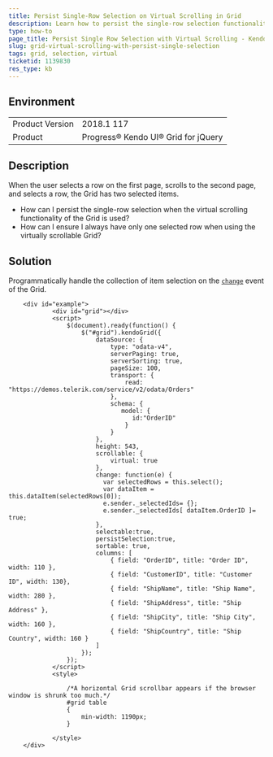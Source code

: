 ```yaml
---
title: Persist Single-Row Selection on Virtual Scrolling in Grid
description: Learn how to persist the single-row selection functionality of the Kendo UI Grid when you use it together with virtualization.
type: how-to
page_title: Persist Single Row Selection with Virtual Scrolling - Kendo UI for jQuery Data Grid
slug: grid-virtual-scrolling-with-persist-single-selection
tags: grid, selection, virtual
ticketid: 1139830
res_type: kb
---
```


## Environment

<table>
	<tr>
		<td>Product Version</td>
		<td>2018.1 117</td>
	</tr>
	<tr>
		<td>Product</td>
		<td>Progress® Kendo UI® Grid for jQuery</td>
	</tr>
</table>

## Description

When the user selects a row on the first page, scrolls to the second page, and selects a row, the Grid has two selected items.

* How can I persist the single-row selection when the virtual scrolling functionality of the Grid is used?
* How can I ensure I always have only one selected row when using the virtually scrollable Grid?

## Solution

Programmatically handle the collection of item selection on the [`change`](https://docs.telerik.com/kendo-ui/api/javascript/ui/grid/events/change) event of the Grid.

````dojo
    <div id="example">
            <div id="grid"></div>
            <script>
                $(document).ready(function() {
                    $("#grid").kendoGrid({
                        dataSource: {
                            type: "odata-v4",
                            serverPaging: true,
                            serverSorting: true,
                            pageSize: 100,
                            transport: {
                                read: "https://demos.telerik.com/service/v2/odata/Orders"
                            },
                          	schema: {
                               model: {
                                  id:"OrderID"
                                }
                        	}
                        },
                        height: 543,
                        scrollable: {
                            virtual: true
                        },
                        change: function(e) {
    					  var selectedRows = this.select();
    					  var dataItem = this.dataItem(selectedRows[0]);
   						  e.sender._selectedIds= {};
                          e.sender._selectedIds[ dataItem.OrderID ]= true;
  						},
                        selectable:true,
                      	persistSelection:true,
                        sortable: true,
                        columns: [
                            { field: "OrderID", title: "Order ID", width: 110 },
                            { field: "CustomerID", title: "Customer ID", width: 130},
                            { field: "ShipName", title: "Ship Name", width: 280 },
                            { field: "ShipAddress", title: "Ship Address" },
                            { field: "ShipCity", title: "Ship City", width: 160 },
                            { field: "ShipCountry", title: "Ship Country", width: 160 }
                        ]
                    });
                });
            </script>
            <style>

                /*A horizontal Grid scrollbar appears if the browser window is shrunk too much.*/
                #grid table
                {
                    min-width: 1190px;
                }

            </style>
    </div>
````
